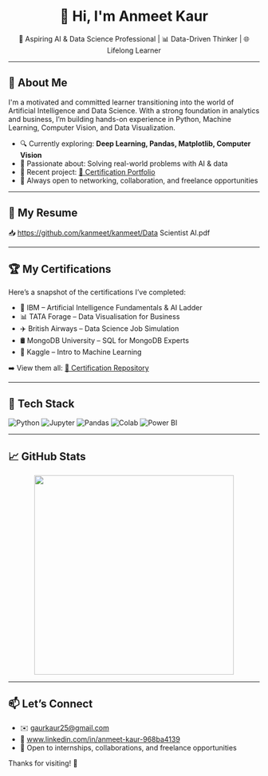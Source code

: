 <h1 align="center">👋 Hi, I'm Anmeet Kaur</h1>

<p align="center">
💼 Aspiring AI & Data Science Professional | 📊 Data-Driven Thinker | 🌐 Lifelong Learner
</p>

---

## 🚀 About Me

I'm a motivated and committed learner transitioning into the world of Artificial Intelligence and Data Science. With a strong foundation in analytics and business, I’m building hands-on experience in Python, Machine Learning, Computer Vision, and Data Visualization.

- 🔍 Currently exploring: **Deep Learning, Pandas, Matplotlib, Computer Vision**
- 🧠 Passionate about: Solving real-world problems with AI & data
- 📂 Recent project: [📜 Certification Portfolio](https://github.com/kanmeet/Anmeet-Kaur-Certifications)
- 💬 Always open to networking, collaboration, and freelance opportunities

---

## 📄 My Resume

📥 https://github.com/kanmeet/kanmeet/Data Scientist AI.pdf

---

## 🏆 My Certifications

Here’s a snapshot of the certifications I’ve completed:

- 📘 IBM – Artificial Intelligence Fundamentals & AI Ladder
- 📊 TATA Forage – Data Visualisation for Business
- ✈️ British Airways – Data Science Job Simulation
- 🛢 MongoDB University – SQL for MongoDB Experts
- 🤖 Kaggle – Intro to Machine Learning

➡️ View them all: [📂 Certification Repository](https://github.com/kanmeet/Anmeet-Kaur-Certifications)

---

## 🧰 Tech Stack

![Python](https://img.shields.io/badge/-Python-3776AB?style=flat&logo=python&logoColor=white)
![Jupyter](https://img.shields.io/badge/-Jupyter-F37626?style=flat&logo=jupyter&logoColor=white)
![Pandas](https://img.shields.io/badge/-Pandas-150458?style=flat&logo=pandas&logoColor=white)
![Colab](https://img.shields.io/badge/-GoogleColab-F9AB00?style=flat&logo=googlecolab&logoColor=white)
![Power BI](https://img.shields.io/badge/-PowerBI-F2C811?style=flat&logo=powerbi&logoColor=black)

---

## 📈 GitHub Stats

<p align="center">
  <img src="https://github-readme-stats.vercel.app/api?username=kanmeet&show_icons=true&theme=default&hide_title=true" width="400" />
</p>

---

## 📫 Let’s Connect

- ✉️ gaurkaur25@gmail.com
- 💼 www.linkedin.com/in/anmeet-kaur-968ba4139
- 🧳 Open to internships, collaborations, and freelance opportunities

Thanks for visiting! 🌟


